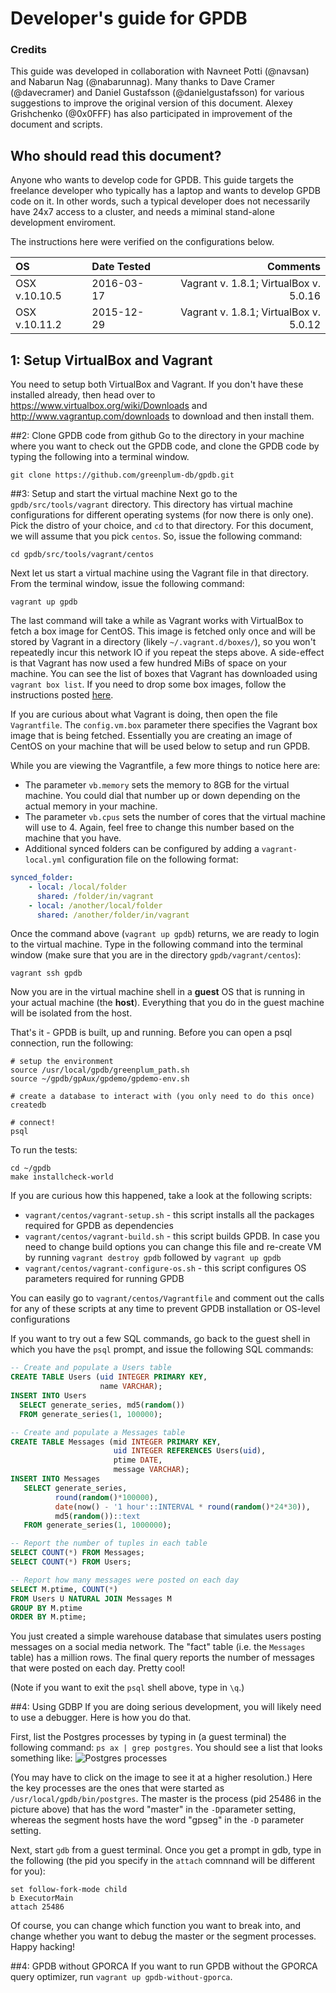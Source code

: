 # Developer's guide for GPDB

### Credits
This guide was developed in collaboration with Navneet Potti (@navsan) and
Nabarun Nag (@nabarunnag). Many thanks to Dave Cramer (@davecramer) and
Daniel Gustafsson (@danielgustafsson) for various suggestions to improve
the original version of this document. Alexey Grishchenko (@0x0FFF) has
also participated in improvement of the document and scripts.

## Who should read this document?
Anyone who wants to develop code for GPDB. This guide targets the
freelance developer who typically has a laptop and wants to develop
GPDB code on it. In other words, such a typical developer does not necessarily
have 24x7 access to a cluster, and needs a miminal stand-alone development
enviroment.

The instructions here were verified on the configurations below.

| **OS**        | **Date Tested**    | **Comments**                           |
| :------------ |:-------------------| --------------------------------------:|
| OSX v.10.10.5 | 2016-03-17         | Vagrant v. 1.8.1; VirtualBox v. 5.0.16 |
| OSX v.10.11.2 | 2015-12-29         | Vagrant v. 1.8.1; VirtualBox v. 5.0.12 |

## 1: Setup VirtualBox and Vagrant
You need to setup both VirtualBox and Vagrant. If you don't have these
installed already, then head over to https://www.virtualbox.org/wiki/Downloads
and http://www.vagrantup.com/downloads to download and then install them.

##2: Clone GPDB code from github
Go to the directory in your machine where you want to check out the GPDB code,
and clone the GPDB code by typing the following into a terminal window.

```shell
git clone https://github.com/greenplum-db/gpdb.git
```

##3: Setup and start the virtual machine
Next go to the `gpdb/src/tools/vagrant` directory. This directory has virtual machine
configurations for different operating systems (for now there is only one).
Pick the distro of your choice, and `cd` to that directory. For this document,
we will assume that you pick `centos`. So, issue the following command:

```shell
cd gpdb/src/tools/vagrant/centos
```

Next let us start a virtual machine using the Vagrant file in that directory.
From the terminal window, issue the following command:

```shell
vagrant up gpdb
```

The last command will take a while as Vagrant works with VirtualBox to fetch
a box image for CentOS. This image is fetched only once and will be stored by Vagrant in a
directory (likely `~/.vagrant.d/boxes/`), so you won't repeatedly incur this network IO
if you repeat the steps above. A side-effect is that Vagrant has now used a
few hundred MiBs of space on your machine. You can see the list of boxes that
Vagrant has downloaded using ``vagrant box list``. If you need to drop some
box images, follow the instructions posted [here](https://docs.vagrantup.com/v2/cli/box.html "vagrant manage boxes").

If you are curious about what Vagrant is doing, then open the file
`Vagrantfile`. The `config.vm.box` parameter there specifies the
Vagrant box image that is being fetched. Essentially you are creating an
image of CentOS on your machine that will be used below to setup and run GPDB.

While you are viewing the Vagrantfile, a few more things to notice here are:
* The parameter `vb.memory` sets the memory to 8GB for the virtual machine.
  You could dial that number up or down depending on the actual memory in
  your machine.
* The parameter `vb.cpus` sets the number of cores that the virtual machine will
  use to 4. Again, feel free to change this number based on the machine that
  you have.
* Additional synced folders can be configured by adding a `vagrant-local.yml`
  configuration file on the following format:

```yaml
synced_folder:
    - local: /local/folder
      shared: /folder/in/vagrant
    - local: /another/local/folder
      shared: /another/folder/in/vagrant
```

Once the command above (`vagrant up gpdb`) returns, we are ready to login to the
virtual machine. Type in the following command into the terminal window
(make sure that you are in the directory `gpdb/vagrant/centos`):

```shell
vagrant ssh gpdb
```

Now you are in the virtual machine shell in a **guest** OS that is running in
your actual machine (the **host**). Everything that you do in the guest machine
will be isolated from the host.

That's it - GPDB is built, up and running.  Before you can open a psql connection, run the following:
```shell
# setup the environment
source /usr/local/gpdb/greenplum_path.sh
source ~/gpdb/gpAux/gpdemo/gpdemo-env.sh

# create a database to interact with (you only need to do this once)
createdb

# connect!
psql
```

To run the tests:
```shell
cd ~/gpdb
make installcheck-world
```

If you are curious how this happened, take a look at the following scripts:
* `vagrant/centos/vagrant-setup.sh` - this script installs all the packages
  required for GPDB as dependencies
* `vagrant/centos/vagrant-build.sh` - this script builds GPDB. In case you
  need to change build options you can change this file and re-create VM by
  running `vagrant destroy gpdb` followed by `vagrant up gpdb`
* `vagrant/centos/vagrant-configure-os.sh` - this script configures OS
  parameters required for running GPDB

You can easily go to `vagrant/centos/Vagrantfile` and comment out the calls for
any of these scripts at any time to prevent GPDB installation or OS-level
configurations

If you want to try out a few SQL commands, go back to the guest shell in which
you have the `psql` prompt, and issue the following SQL commands:

```sql
-- Create and populate a Users table
CREATE TABLE Users (uid INTEGER PRIMARY KEY,
                    name VARCHAR);
INSERT INTO Users
  SELECT generate_series, md5(random())
  FROM generate_series(1, 100000);

-- Create and populate a Messages table
CREATE TABLE Messages (mid INTEGER PRIMARY KEY,
                       uid INTEGER REFERENCES Users(uid),
                       ptime DATE,
                       message VARCHAR);
INSERT INTO Messages
   SELECT generate_series,
          round(random()*100000),
          date(now() - '1 hour'::INTERVAL * round(random()*24*30)),
          md5(random())::text
   FROM generate_series(1, 1000000);

-- Report the number of tuples in each table
SELECT COUNT(*) FROM Messages;
SELECT COUNT(*) FROM Users;

-- Report how many messages were posted on each day
SELECT M.ptime, COUNT(*)
FROM Users U NATURAL JOIN Messages M
GROUP BY M.ptime
ORDER BY M.ptime;
```

You just created a simple warehouse database that simulates users posting
messages on a social media network. The "fact" table (i.e. the `Messages`
table) has a million rows. The final query reports the number of messages
that were posted on each day. Pretty cool!

(Note if you want to exit the `psql` shell above, type in `\q`.)

##4: Using GDBP
If you are doing serious development, you will likely need to use a debugger.
Here is how you do that.

First, list the Postgres processes by typing in (a guest terminal) the following
command: `ps ax | grep postgres`. You should see a list that looks something
like: ![Postgres processes](/vagrant/pictures/gpdb_processes.png)

(You may have to click on the image to see it at a higher resolution.)
Here the key processes are the ones that were started as
`/usr/local/gpdb/bin/postgres`. The master is the process (pid 25486
in the picture above) that has the word "master" in the `-D`parameter setting,
whereas the segment hosts have the word "gpseg" in the `-D` parameter setting.

Next, start ``gdb`` from a guest terminal. Once you get a prompt in gdb, type
in the following (the pid you specify in the `attach` comnnand will be
different for you):
```gdb
set follow-fork-mode child
b ExecutorMain
attach 25486
```
Of course, you can change which function you want to break into, and change
whether you want to debug the master or the segment processes. Happy hacking!

##4: GPDB without GPORCA
If you want to run GPDB without the GPORCA query optimizer, run `vagrant up gpdb-without-gporca`.
